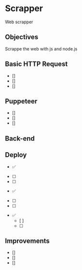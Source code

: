 # Scrapper

Web scrapper


<!-- ![example-site](example-site.gif) -->

## Objectives
Scrappe the web with js and node.js

## Basic HTTP Request

*  []
*  []
*  []


## Puppeteer

*  []
*  []
*  []


## Back-end



## Deploy

 * ✅
  * [ ]
  * [ ]
  * ✅
  * [ ]
  * [ ]
* ✅
  * [ ]
  * [ ]
## Improvements
* []
* []
* []


